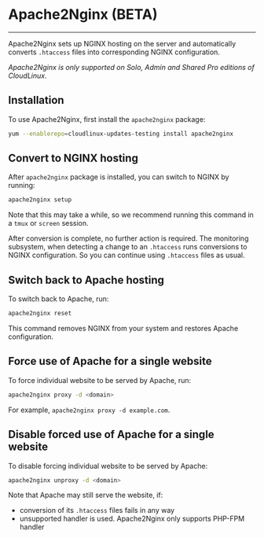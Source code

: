 
# Apache2Nginx (BETA)
---

Apache2Nginx sets up NGINX hosting on the server and automatically converts `.htaccess` files into corresponding NGINX 
configuration.

*Apache2Nginx is only supported on Solo, Admin and Shared Pro editions of CloudLinux.*

## Installation

To use Apache2Nginx, first install the `apache2nginx` package:

```bash
yum --enablerepo=cloudlinux-updates-testing install apache2nginx
```

## Convert to NGINX hosting

After `apache2nginx` package is installed, you can switch to NGINX by running:

```bash
apache2nginx setup
```

Note that this may take a while, so we recommend running this command in a `tmux` or `screen` session.

After conversion is complete, no further action is required.
The monitoring subsystem, when detecting a change to an `.htaccess` runs conversions to NGINX configuration.
So you can continue using `.htaccess` files as usual.

## Switch back to Apache hosting

To switch back to Apache, run:

```bash
apache2nginx reset
```

This command removes NGINX from your system and restores Apache configuration.

## Force use of Apache for a single website

To force individual website to be served by Apache, run:

```bash
apache2nginx proxy -d <domain>
```

For example, `apache2nginx proxy -d example.com`.


## Disable forced use of Apache for a single website

To disable forcing individual website to be served by Apache:

```bash
apache2nginx unproxy -d <domain>
```

Note that Apache may still serve the website, if:
* conversion of its `.htaccess` files fails in any way
* unsupported handler is used. Apache2Nginx only supports PHP-FPM handler
